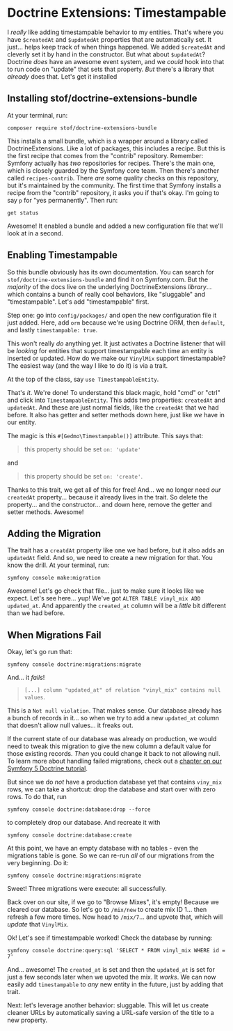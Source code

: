 # Doctrine Extensions: Timestampable

I *really* like adding timestampable behavior to my entities. That's where you have
`$createdAt` and `$updatedAt` properties that are automatically set. It just... helps
keep track of when things happened. We added `$createdAt` and cleverly set it by
hand in the constructor. But what about `$updatedAt`? Doctrine *does* have an awesome
event system, and we *could* hook into that to run code on "update" that sets that
property. *But* there's a library that *already* does that. Let's get it installed

## Installing stof/doctrine-extensions-bundle

At your terminal, run:

```terminal
composer require stof/doctrine-extensions-bundle
```

This installs a small bundle, which is a wrapper around a library called
DoctrineExtensions. Like a lot of packages, this includes a recipe. But this is
the first recipe that comes from the "contrib" repository. Remember: Symfony
actually has *two* repositories for recipes. There's the main one, which is closely
guarded by the Symfony core team. Then there's another called `recipes-contrib`.
There *are* some quality checks on this repository, but it's maintained by the
community. The first time that Symfony installs a recipe from the "contrib"
repository, it asks you if that's okay. I'm going to say `p` for "yes permanently".
Then run:

```terminal
get status
```

Awesome! It enabled a bundle and added a new configuration file that we'll look at
in a second.

## Enabling Timestampable

So this bundle obviously has its own documentation. You can search for
`stof/doctrine-extensions-bundle` and find it on Symfony.com. But the *majority*
of the docs live on the underlying DoctrineExtensions *library*... which contains
a bunch of really cool behaviors, like "sluggable" and "timestampable". Let's add
"timestampable" first.

Step one: go into `config/packages/` and open the new configuration file
it just added. Here, add `orm` because we're using Doctrine ORM, then `default`, and
lastly `timestampable: true`.

This won't really *do* anything yet. It just activates a Doctrine listener that will
be *looking* for entities that support timestampable each time an entity is
inserted or updated. How do we make our `VinylMix` support timestampable? The
easiest way (and the way I like to do it) is via a trait.

At the top of the class, say `use TimestampableEntity`.

That's *it*. We're done! To understand this black magic, hold "cmd" or "ctrl" and
click into `TimestampableEntity`. This adds two properties: `createdAt` and
`updatedAt`. And these are just normal fields, like the `createdAt` that we had
before. It also has getter and setter methods down here, just like *we* have in
our entity.

The magic is this `#[Gedmo\Timestampable()]` attribute. This says that:

> this property should be set `on: 'update'`

and

> this property should be set `on: 'create'`.

Thanks to this trait, we get all of this for free! And... we no longer need *our*
`createdAt` property... because it already lives in the trait. So delete the property...
and the constructor... and down here, remove the getter and setter methods.
Awesome!

## Adding the Migration

The trait has a `creatdAt` property like one we had before, but it also adds an
`updatedAt` field. And so, we need to create a new migration for that. You know
the drill. At your terminal, run:

```terminal
symfony console make:migration
```

Awesome! Let's go check that file... just to make sure it looks like we expect. Let's
see here... yup! We've got `ALTER TABLE vinyl_mix ADD updated_at`. And apparently
the `created_at` column will be a *little* bit different than we had before.

## When Migrations Fail

Okay, let's go run that:

```terminal
symfony console doctrine:migrations:migrate
```

And... it *fails*!

> `[...] column "updated_at" of relation "vinyl_mix" contains null values`.

This is a `Not null violation`. That makes sense. Our database already has a bunch
of records in it... so when we try to add a new `updated_at` column that doesn't
allow null values... it freaks out.

If the current state of our database was already on production, we would need
to tweak this migration to give the new column a default value for those existing
records. *Then* you could change it back to not allowing null. To learn more about
handling failed migrations, check out a
[chapter on our Symfony 5 Doctrine tutorial](https://symfonycasts.com/screencast/symfony5-doctrine/bad-migrations).

But since we do *not* have a production database yet that contains `viny_mix` rows,
we can take a shortcut: drop the database and start over with zero rows. To
do that, run

```terminal
symfony console doctrine:database:drop --force
```

to completely drop our database. And recreate it with

```terminal
symfony console doctrine:database:create
```

At this point, we have an empty database with no tables - even the migrations
table is gone. So we can re-run *all* of our migrations from the very beginning.
Do it:

```terminal
symfony console doctrine:migrations:migrate
```

Sweet! Three migrations were execute: all successfully.

Back over on our site, if we go to "Browse Mixes", it's empty! Because we cleared
our database. So let's go to `/mix/new` to create mix ID 1... then refresh a few
more times. Now head to `/mix/7`... and upvote that, which will *update* that
`VinylMix`.

Ok! Let's see if timestampable worked! Check the database by running:

```terminal
symfony console doctrine:query:sql 'SELECT * FROM vinyl_mix WHERE id = 7'
```

And... awesome! The `created_at` is set and then the `updated_at` is
set for just a few seconds later when we upvoted the mix. It *works*. We can now
easily add `timestampable` to *any* new entity in the future, just by adding that
trait.

Next: let's leverage another behavior: sluggable. This will let us create cleaner
URLs by automatically saving a URL-safe version of the title to a new property.
